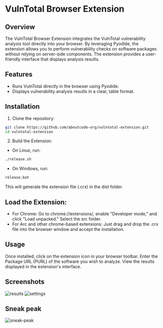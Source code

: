 # VulnTotal Browser Extension

## Overview
The VulnTotal Browser Extension integrates the VulnTotal vulnerability analysis tool directly into your browser. By leveraging Pyodide, the extension allows you to perform vulnerability checks on software packages without relying on server-side components. The extension provides a user-friendly interface that displays analysis results.

## Features
- Runs VulnTotal directly in the browser using Pyodide.
- Displays vulnerability analysis results in a clear, table format.

## Installation
1. Clone the repository:
``` sh
git clone https://github.com/aboutcode-org/vulntotal-extension.git
cd vulntotal-extension
```
2. Build the Extension:
- On Linux, run:
```sh
./release.sh
```
- On Windows, run:
```sh
release.bat
```
This will generate the extension file (.crx) in the dist folder.

## Load the Extension:
- For Chrome: Go to chrome://extensions/, enable "Developer mode," and click "Load unpacked." Select the src folder.
- For Arc and other chrome-based extensions: Just drag and drop the .crx file into the browser window and accept the installation.

## Usage
Once installed, click on the extension icon in your browser toolbar.
Enter the Package URL (PURL) of the software you wish to analyze.
View the results displayed in the extension's interface.

## Screenshots
![results](https://github.com/user-attachments/assets/88fbea09-cf75-4b79-bd16-b51289162fe4)
![settings](https://github.com/user-attachments/assets/baec3721-24f0-4332-9c98-5cc431350191)

## Sneak peak
![sneak-peak](https://github.com/user-attachments/assets/07966663-9f89-4b80-9db3-0840e246d2c5)


